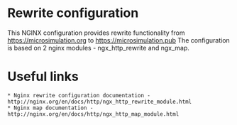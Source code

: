 # Rewrite configuration

This NGINX configuration provides rewrite functionality from https://microsimulation.org to https://microsimulation.pub
The configuration is based on 2 nginx modules - ngx_http_rewrite and ngx_map.

# Useful links
    * Nginx rewrite configuration documentation - http://nginx.org/en/docs/http/ngx_http_rewrite_module.html
    * Nginx map documentation - http://nginx.org/en/docs/http/ngx_http_map_module.html
